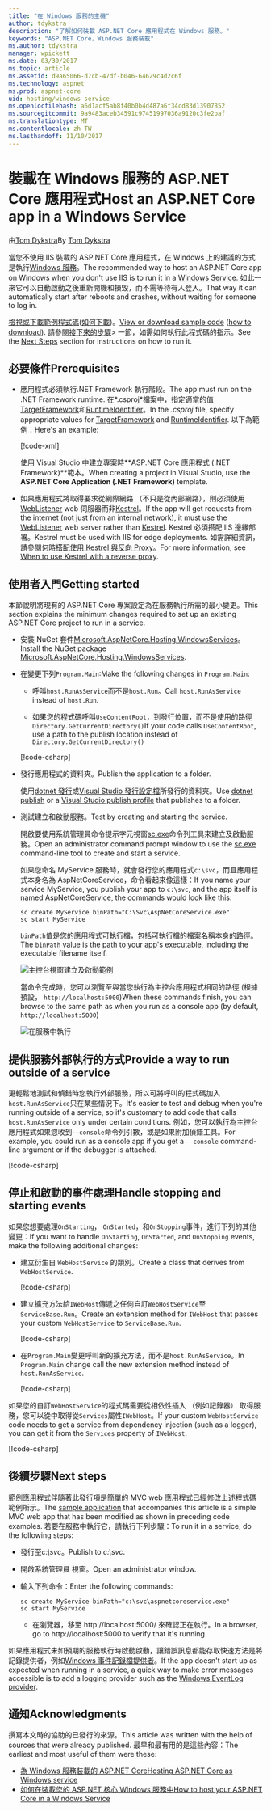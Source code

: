 ```yaml
---
title: "在 Windows 服務的主機"
author: tdykstra
description: "了解如何裝載 ASP.NET Core 應用程式在 Windows 服務。"
keywords: "ASP.NET Core，Windows 服務裝載"
ms.author: tdykstra
manager: wpickett
ms.date: 03/30/2017
ms.topic: article
ms.assetid: d9a65066-d7cb-47df-b046-64629c4d2c6f
ms.technology: aspnet
ms.prod: aspnet-core
uid: hosting/windows-service
ms.openlocfilehash: a6d1acf5ab8f40b0b4d487a6f34cd83d13907852
ms.sourcegitcommit: 9a9483aceb34591c97451997036a9120c3fe2baf
ms.translationtype: MT
ms.contentlocale: zh-TW
ms.lasthandoff: 11/10/2017
---
```

# <a name="host-an-aspnet-core-app-in-a-windows-service"></a><span data-ttu-id="52215-104">裝載在 Windows 服務的 ASP.NET Core 應用程式</span><span class="sxs-lookup"><span data-stu-id="52215-104">Host an ASP.NET Core app in a Windows Service</span></span>

<span data-ttu-id="52215-105">由[Tom Dykstra](https://github.com/tdykstra)</span><span class="sxs-lookup"><span data-stu-id="52215-105">By [Tom Dykstra](https://github.com/tdykstra)</span></span>

<span data-ttu-id="52215-106">當您不使用 IIS 裝載的 ASP.NET Core 應用程式，在 Windows 上的建議的方式是執行[Windows 服務](https://docs.microsoft.com/dotnet/framework/windows-services/introduction-to-windows-service-applications)。</span><span class="sxs-lookup"><span data-stu-id="52215-106">The recommended way to host an ASP.NET Core app on Windows when you don't use IIS is to run it in a [Windows Service](https://docs.microsoft.com/dotnet/framework/windows-services/introduction-to-windows-service-applications).</span></span> <span data-ttu-id="52215-107">如此一來它可以自動啟動之後重新開機和損毀，而不需等待有人登入。</span><span class="sxs-lookup"><span data-stu-id="52215-107">That way it can automatically start after reboots and crashes, without waiting for someone to log in.</span></span>

<span data-ttu-id="52215-108">[檢視或下載範例程式碼](https://github.com/aspnet/Docs/tree/master/aspnetcore/hosting/windows-service/sample)([如何下載](xref:tutorials/index#how-to-download-a-sample))。</span><span class="sxs-lookup"><span data-stu-id="52215-108">[View or download sample code](https://github.com/aspnet/Docs/tree/master/aspnetcore/hosting/windows-service/sample) ([how to download](xref:tutorials/index#how-to-download-a-sample)).</span></span> <span data-ttu-id="52215-109">請參閱[接下來的步驟](#next-steps)> 一節，如需如何執行此程式碼的指示。</span><span class="sxs-lookup"><span data-stu-id="52215-109">See the [Next Steps](#next-steps) section for instructions on how to run it.</span></span>

## <a name="prerequisites"></a><span data-ttu-id="52215-110">必要條件</span><span class="sxs-lookup"><span data-stu-id="52215-110">Prerequisites</span></span>

* <span data-ttu-id="52215-111">應用程式必須執行.NET Framework 執行階段。</span><span class="sxs-lookup"><span data-stu-id="52215-111">The app must run on the .NET Framework runtime.</span></span>  <span data-ttu-id="52215-112">在*.csproj*檔案中，指定適當的值[TargetFramework](https://docs.microsoft.com/nuget/schema/target-frameworks)和[RuntimeIdentifier](https://docs.microsoft.com/dotnet/articles/core/rid-catalog)。</span><span class="sxs-lookup"><span data-stu-id="52215-112">In the *.csproj* file, specify appropriate values for [TargetFramework](https://docs.microsoft.com/nuget/schema/target-frameworks) and [RuntimeIdentifier](https://docs.microsoft.com/dotnet/articles/core/rid-catalog).</span></span> <span data-ttu-id="52215-113">以下為範例：</span><span class="sxs-lookup"><span data-stu-id="52215-113">Here's an example:</span></span>

  [!code-xml[](windows-service/sample/AspNetCoreService.csproj?range=3-6)]

  <span data-ttu-id="52215-114">使用 Visual Studio 中建立專案時**ASP.NET Core 應用程式 (.NET Framework)**範本。</span><span class="sxs-lookup"><span data-stu-id="52215-114">When creating a project in Visual Studio, use the **ASP.NET Core Application (.NET Framework)** template.</span></span>

* <span data-ttu-id="52215-115">如果應用程式將取得要求從網際網路 （不只是從內部網路），則必須使用[WebListener](xref:fundamentals/servers/weblistener) web 伺服器而非[Kestrel](xref:fundamentals/servers/kestrel)。</span><span class="sxs-lookup"><span data-stu-id="52215-115">If the app will get requests from the internet (not just from an internal network), it must use the [WebListener](xref:fundamentals/servers/weblistener) web server rather than [Kestrel](xref:fundamentals/servers/kestrel).</span></span>  <span data-ttu-id="52215-116">Kestrel 必須搭配 IIS 邊緣部署。</span><span class="sxs-lookup"><span data-stu-id="52215-116">Kestrel must be used with IIS for edge deployments.</span></span>  <span data-ttu-id="52215-117">如需詳細資訊，請參閱[何時搭配使用 Kestrel 與反向 Proxy](xref:fundamentals/servers/kestrel#when-to-use-kestrel-with-a-reverse-proxy)。</span><span class="sxs-lookup"><span data-stu-id="52215-117">For more information, see [When to use Kestrel with a reverse proxy](xref:fundamentals/servers/kestrel#when-to-use-kestrel-with-a-reverse-proxy).</span></span>

## <a name="getting-started"></a><span data-ttu-id="52215-118">使用者入門</span><span class="sxs-lookup"><span data-stu-id="52215-118">Getting started</span></span>

<span data-ttu-id="52215-119">本節說明將現有的 ASP.NET Core 專案設定為在服務執行所需的最小變更。</span><span class="sxs-lookup"><span data-stu-id="52215-119">This section explains the minimum changes required to set up an existing ASP.NET Core project to run in a service.</span></span>

* <span data-ttu-id="52215-120">安裝 NuGet 套件[Microsoft.AspNetCore.Hosting.WindowsServices](https://www.nuget.org/packages/Microsoft.AspNetCore.Hosting.WindowsServices/)。</span><span class="sxs-lookup"><span data-stu-id="52215-120">Install the NuGet package [Microsoft.AspNetCore.Hosting.WindowsServices](https://www.nuget.org/packages/Microsoft.AspNetCore.Hosting.WindowsServices/).</span></span>

* <span data-ttu-id="52215-121">在變更下列`Program.Main`:</span><span class="sxs-lookup"><span data-stu-id="52215-121">Make the following changes in `Program.Main`:</span></span>
  
  * <span data-ttu-id="52215-122">呼叫`host.RunAsService`而不是`host.Run`。</span><span class="sxs-lookup"><span data-stu-id="52215-122">Call `host.RunAsService` instead of `host.Run`.</span></span>
  
  * <span data-ttu-id="52215-123">如果您的程式碼呼叫`UseContentRoot`，到發行位置，而不是使用的路徑`Directory.GetCurrentDirectory()`</span><span class="sxs-lookup"><span data-stu-id="52215-123">If your code calls `UseContentRoot`, use a path to the publish location instead of `Directory.GetCurrentDirectory()`</span></span> 
  
  [!code-csharp[](windows-service/sample/Program.cs?name=ServiceOnly&highlight=3-4,8,14)]

* <span data-ttu-id="52215-124">發行應用程式的資料夾。</span><span class="sxs-lookup"><span data-stu-id="52215-124">Publish the application to a folder.</span></span>

  <span data-ttu-id="52215-125">使用[dotnet 發行](https://docs.microsoft.com/dotnet/articles/core/tools/dotnet-publish)或[Visual Studio 發行設定檔](xref:publishing/web-publishing-vs)所發行的資料夾。</span><span class="sxs-lookup"><span data-stu-id="52215-125">Use [dotnet publish](https://docs.microsoft.com/dotnet/articles/core/tools/dotnet-publish) or a [Visual Studio publish profile](xref:publishing/web-publishing-vs) that publishes to a folder.</span></span>

* <span data-ttu-id="52215-126">測試建立和啟動服務。</span><span class="sxs-lookup"><span data-stu-id="52215-126">Test by creating and starting the service.</span></span>

  <span data-ttu-id="52215-127">開啟要使用系統管理員命令提示字元視窗[sc.exe](https://technet.microsoft.com/library/bb490995)命令列工具來建立及啟動服務。</span><span class="sxs-lookup"><span data-stu-id="52215-127">Open an administrator command prompt window to use the [sc.exe](https://technet.microsoft.com/library/bb490995) command-line tool to create and start a service.</span></span>  
  
  <span data-ttu-id="52215-128">如果您命名 MyService 服務時，就會發行您的應用程式`c:\svc`，而且應用程式本身名為 AspNetCoreService，命令看起來像這樣：</span><span class="sxs-lookup"><span data-stu-id="52215-128">If you name your service MyService, you publish your app to `c:\svc`, and the app itself is named AspNetCoreService, the commands would look like this:</span></span>

  ```console
  sc create MyService binPath="C:\Svc\AspNetCoreService.exe"
  sc start MyService
  ```
  <span data-ttu-id="52215-129">`binPath`值是您的應用程式可執行檔，包括可執行檔的檔案名稱本身的路徑。</span><span class="sxs-lookup"><span data-stu-id="52215-129">The `binPath` value is the path to your app's executable, including the executable filename itself.</span></span>

  ![主控台視窗建立及啟動範例](windows-service/_static/create-start.png)

  <span data-ttu-id="52215-131">當命令完成時，您可以瀏覽至與當您執行為主控台應用程式相同的路徑 (根據預設， `http://localhost:5000`)</span><span class="sxs-lookup"><span data-stu-id="52215-131">When these commands finish, you can browse to the same path as when you run as a console app (by default, `http://localhost:5000`)</span></span>

  ![在服務中執行](windows-service/_static/running-in-service.png)


## <a name="provide-a-way-to-run-outside-of-a-service"></a><span data-ttu-id="52215-133">提供服務外部執行的方式</span><span class="sxs-lookup"><span data-stu-id="52215-133">Provide a way to run outside of a service</span></span>

<span data-ttu-id="52215-134">更輕鬆地測試和偵錯時您執行外部服務，所以可將呼叫的程式碼加入`host.RunAsService`只在某些情況下。</span><span class="sxs-lookup"><span data-stu-id="52215-134">It's easier to test and debug when you're running outside of a service, so it's customary to add code that calls `host.RunAsService` only under certain conditions.</span></span>  <span data-ttu-id="52215-135">例如，您可以執行為主控台應用程式如果您收到`--console`命令列引數，或是如果附加偵錯工具。</span><span class="sxs-lookup"><span data-stu-id="52215-135">For example, you could run as a console app if you get a `--console` command-line argument or if the debugger is attached.</span></span>

[!code-csharp[](windows-service/sample/Program.cs?name=ServiceOrConsole)]

## <a name="handle-stopping-and-starting-events"></a><span data-ttu-id="52215-136">停止和啟動的事件處理</span><span class="sxs-lookup"><span data-stu-id="52215-136">Handle stopping and starting events</span></span>

<span data-ttu-id="52215-137">如果您想要處理`OnStarting`， `OnStarted`，和`OnStopping`事件，進行下列的其他變更：</span><span class="sxs-lookup"><span data-stu-id="52215-137">If you want to handle `OnStarting`, `OnStarted`, and `OnStopping` events, make the following additional changes:</span></span>

* <span data-ttu-id="52215-138">建立衍生自 `WebHostService` 的類別。</span><span class="sxs-lookup"><span data-stu-id="52215-138">Create a class that derives from `WebHostService`.</span></span>

  [!code-csharp[](windows-service/sample/CustomWebHostService.cs?name=NoLogging)]

* <span data-ttu-id="52215-139">建立擴充方法給`IWebHost`傳遞之任何自訂`WebHostService`至`ServiceBase.Run`。</span><span class="sxs-lookup"><span data-stu-id="52215-139">Create an extension method for `IWebHost` that passes your custom `WebHostService` to `ServiceBase.Run`.</span></span>

  [!code-csharp[](windows-service/sample/WebHostServiceExtensions.cs?name=ExtensionsClass)]

* <span data-ttu-id="52215-140">在`Program.Main`變更呼叫新的擴充方法，而不是`host.RunAsService`。</span><span class="sxs-lookup"><span data-stu-id="52215-140">In `Program.Main` change call the new extension method instead of `host.RunAsService`.</span></span>

  [!code-csharp[](windows-service/sample/Program.cs?name=HandleStopStart&highlight=26)]

<span data-ttu-id="52215-141">如果您的自訂`WebHostService`的程式碼需要從相依性插入 （例如記錄器） 取得服務，您可以從中取得從`Services`屬性`IWebHost`。</span><span class="sxs-lookup"><span data-stu-id="52215-141">If your custom `WebHostService` code needs to get a service from dependency injection (such as a logger), you can get it from the `Services` property of `IWebHost`.</span></span>

[!code-csharp[](windows-service/sample/CustomWebHostService.cs?name=Logging&highlight=7)]

## <a name="next-steps"></a><span data-ttu-id="52215-142">後續步驟</span><span class="sxs-lookup"><span data-stu-id="52215-142">Next steps</span></span>

<span data-ttu-id="52215-143">[範例應用程式](https://github.com/aspnet/Docs/tree/master/aspnetcore/hosting/windows-service/sample)伴隨著此發行項是簡單的 MVC web 應用程式已經修改上述程式碼範例所示。</span><span class="sxs-lookup"><span data-stu-id="52215-143">The [sample application](https://github.com/aspnet/Docs/tree/master/aspnetcore/hosting/windows-service/sample) that accompanies this article is a simple MVC web app that has been modified as shown in preceding code examples.</span></span>  <span data-ttu-id="52215-144">若要在服務中執行它，請執行下列步驟：</span><span class="sxs-lookup"><span data-stu-id="52215-144">To run it in a service, do the following steps:</span></span>

* <span data-ttu-id="52215-145">發行至*c:\svc*。</span><span class="sxs-lookup"><span data-stu-id="52215-145">Publish to *c:\svc*.</span></span>

* <span data-ttu-id="52215-146">開啟系統管理員 視窗。</span><span class="sxs-lookup"><span data-stu-id="52215-146">Open an administrator window.</span></span>

* <span data-ttu-id="52215-147">輸入下列命令：</span><span class="sxs-lookup"><span data-stu-id="52215-147">Enter the following commands:</span></span>

  ```console
  sc create MyService binPath="c:\svc\aspnetcoreservice.exe"
  sc start MyService
  ```

  * <span data-ttu-id="52215-148">在瀏覽器，移至 http://localhost:5000/ 來確認正在執行。</span><span class="sxs-lookup"><span data-stu-id="52215-148">In a browser, go to http://localhost:5000 to verify that it's running.</span></span>

<span data-ttu-id="52215-149">如果應用程式未如預期的服務執行時啟動啟動，讓錯誤訊息都能存取快速方法是將記錄提供者，例如[Windows 事件記錄檔提供者](xref:fundamentals/logging/index#eventlog)。</span><span class="sxs-lookup"><span data-stu-id="52215-149">If the app doesn't start up as expected when running in a service, a quick way to make error messages accessible is to add a logging provider such as the [Windows EventLog provider](xref:fundamentals/logging/index#eventlog).</span></span>

## <a name="acknowledgments"></a><span data-ttu-id="52215-150">通知</span><span class="sxs-lookup"><span data-stu-id="52215-150">Acknowledgments</span></span>

<span data-ttu-id="52215-151">撰寫本文時的協助的已發行的來源。</span><span class="sxs-lookup"><span data-stu-id="52215-151">This article was written with the help of sources that were already published.</span></span> <span data-ttu-id="52215-152">最早和最有用的是這些內容：</span><span class="sxs-lookup"><span data-stu-id="52215-152">The earliest and most useful of them were these:</span></span>

* [<span data-ttu-id="52215-153">為 Windows 服務裝載的 ASP.NET Core</span><span class="sxs-lookup"><span data-stu-id="52215-153">Hosting ASP.NET Core as Windows service</span></span>](https://stackoverflow.com/questions/37346383/hosting-asp-net-core-as-windows-service/37464074)
* [<span data-ttu-id="52215-154">如何在裝載您的 ASP.NET 核心 Windows 服務中</span><span class="sxs-lookup"><span data-stu-id="52215-154">How to host your ASP.NET Core in a Windows Service</span></span>](https://dotnetthoughts.net/how-to-host-your-aspnet-core-in-a-windows-service/)
